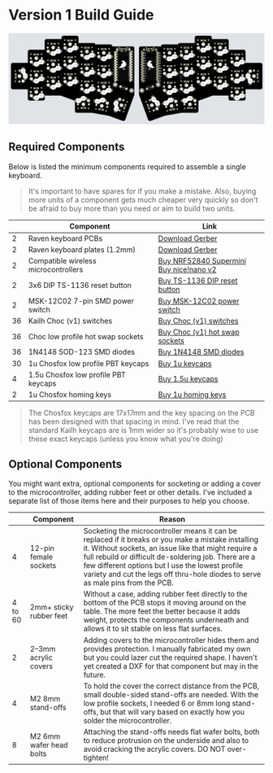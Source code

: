 # Version 1 Build Guide

![PCB Preview](../../images/pcb-preview.png)

## Required Components

Below is listed the minimum components required to assemble a single keyboard.

> It's important to have spares for if you make a mistake. Also, buying more units of a component gets much cheaper very quickly so don't be afraid to buy more than you need or aim to build two units.

| | Component | Link |
|-|-----------|------|
| 2 | Raven keyboard PCBs | [Download Gerber](raven-split-38key/raven-split-38key__choc-hotswap-n!n/pcb/gerber.zip  "download") |
| 2 | Raven keyboard plates (1.2mm) | [Download Gerber](raven-split-38key/raven-split-38key__choc-hotswap-n!n/pcb/gerber.zip "download") |
| 2 | Compatible wireless microcontrollers | [Buy NRF52840 Supermini](https://www.aliexpress.com/w/wholesale-NRF52840-Supermini.html) <br> [Buy nice!nano v2](https://nicekeyboards.com/nice-nano) |
| 2 | 3x6 DIP TS-1136 reset button | [Buy TS-1136 DIP reset button](https://www.aliexpress.com/w/wholesale-TS%2525252d1136-DIP-button.html) |
| 2 | MSK-12C02 7-pin SMD power switch | [Buy MSK-12C02 power switch](https://www.aliexpress.com/w/wholesale-MSK%2525252d12C02-7%2525252dpin-SMD-toggle-switch.htmlf) |
| 36 | Kailh Choc (v1) switches | [Buy Choc (v1) switches](https://lowprokb.ca/collections/switches/products/sunset-tactile-choc-switches) |
| 36 | Choc low profile hot swap sockets | [Buy Choc (v1) hot swap sockets](https://www.kailhswitch.com/mechanical-keyboard-switches/box-switches/choc-type-hot-swap-socket.html) |
| 36 | 1N4148 SOD-123 SMD diodes | [Buy 1N4148 SMD diodes](https://www.aliexpress.com/w/wholesale-1N4148-SOD%2525252d123-SMD-diode.html) |
| 30 | 1u Chosfox low profile PBT keycaps | [Buy 1u keycaps](https://www.aliexpress.com/item/1005004558099208.html) |
| 4 | 1.5u Chosfox low profile PBT keycaps | [Buy 1.5u keycaps](https://www.aliexpress.com/item/1005004780019538.html) |
| 2 | 1u Chosfox homing keys | [Buy 1u homing keys](https://www.aliexpress.com/item/1005004780019538.html) |

> The Chosfox keycaps are 17x17mm and the key spacing on the PCB has been designed with that spacing in mind. I've read that the standard Kailh keycaps are is 1mm wider so it's probably wise to use these exact keycaps (unless you know what you're doing)

## Optional Components

You might want extra, optional components for socketing or adding a cover to the microcontroller, adding rubber feet or other details. I've included a separate list of those items here and their purposes to help you choose.

| | Component | Reason |
|-|-----------|--------|
| 4 | 12-pin female sockets | Socketing the microcontroller means it can be replaced if it breaks or you make a mistake installing it. Without sockets, an issue like that might require a full rebuild or difficult de-soldering job. There are a few different options but I use the lowest profile variety and cut the legs off thru-hole diodes to serve as male pins from the PCB. |
| 4 to 60 | 2mm+ sticky rubber feet | Without a case, adding rubber feet directly to the bottom of the PCB stops it moving around on the table. The more feet the better because it adds weight, protects the components underneath and allows it to sit stable on less flat surfaces. |
| 2 | 2–3mm acrylic covers | Adding covers to the microcontroller hides them and provides protection. I manually fabricated my own but you could lazer cut the required shape. I haven't yet created a DXF for that component but may in the future. |
| 4 | M2 8mm stand-offs | To hold the cover the correct distance from the PCB, small double-sided stand-offs are needed. With the low profile sockets, I needed 6 or 8mm long stand-offs, but that will vary based on exactly how you solder the microcontroller. |
| 8 | M2 6mm wafer head bolts | Attaching the stand-offs needs flat wafer bolts, both to reduce protrusion on the underside and also to avoid cracking the acrylic covers. DO NOT over-tighten! |
